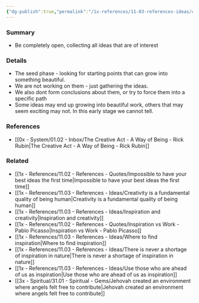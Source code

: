 ```yaml
---
{"dg-publish":true,"permalink":"/1x-references/11-03-references-ideas/collecting-new-ideas-for-creativity/","title":"Collecting new ideas for creativity","dgShowBacklinks":false}
---
```



### Summary
- Be completely open, collecting all ideas that are of interest

### Details
- The seed phase - looking for starting points that can grow into something beautiful.
- We are not working on them - just gathering the ideas.
- We also dont form conclusions about them, or try to force them into a specific path
- Some ideas may end up growing into beautiful work, others that may seem exciting may not. In this early stage we cannot tell.

### References
- [[0x - System/01.02 - Inbox/The Creative Act - A Way of Being - Rick Rubin\|The Creative Act - A Way of Being - Rick Rubin]]

### Related
- [[1x - References/11.02 - References - Quotes/Impossible to have your best ideas the first time\|Impossible to have your best ideas the first time]]
- [[1x - References/11.03 - References - Ideas/Creativity is a fundamental quality of being human\|Creativity is a fundamental quality of being human]]
- [[1x - References/11.03 - References - Ideas/Inspiration and creativity\|Inspiration and creativity]]
- [[1x - References/11.02 - References - Quotes/Inspiration vs Work - Pablo Picasso\|Inspiration vs Work - Pablo Picasso]]
- [[1x - References/11.03 - References - Ideas/Where to find inspiration\|Where to find inspiration]]
- [[1x - References/11.03 - References - Ideas/There is never a shortage of inspiration in nature\|There is never a shortage of inspiration in nature]]
- [[1x - References/11.03 - References - Ideas/Use those who are ahead of us as inspiration\|Use those who are ahead of us as inspiration]]
- [[3x - Spiritual/31.01 - Spiritual - Gems/Jehovah created an environment where angels felt free to contribute\|Jehovah created an environment where angels felt free to contribute]]